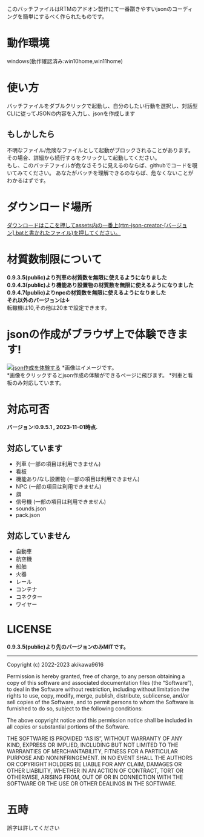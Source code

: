 このバッチファイルはRTMのアドオン製作にて一番躓きやすいjsonのコーディングを簡単にするべく作られたものです。 
# 動作環境
windows(動作確認済み:win10home,win11home)

# 使い方
バッチファイルをダブルクリックで起動し、自分のしたい行動を選択し、対話型CLIに従ってJSONの内容を入力し、jsonを作成します
## もしかしたら
不明なファイル/危険なファイルとして起動がブロックされることがあります。 その場合、詳細から続行するをクリックして起動してください。  
もし、このバッチファイルが危なさそうに見えるのならば、githubでコードを覗いてみてください。 あなたがバッチを理解できるのならば、危なくないことがわかるはずです。
# ダウンロード場所
[ダウンロードはここを押してassets内の一番上(rtm-json-creator-[バージョン].batと書かれたファイル)を押してください。](https://github.com/akikawaken/creator/releases/tag/v0.9.4.7 "download page" )

# 材質数制限について
**0.9.3.5(public)より列車の材質数を無限に使えるようになりました**  
**0.9.4.3(public)より機能あり設置物の材質数を無限に使えるようになりました**  
**0.9.4.7(public)よりnpcの材質数を無限に使えるようになりました**  
**それ以外のバージョンは↓**  
転轍機は10,その他は20まで設定できます。  

# jsonの作成がブラウザ上で体験できます!
[![json作成を体験する](https://cdn.discordapp.com/attachments/1075375393764278332/1156172370839617556/image.png)](https://akikawaken.github.io/)
*画像はイメージです。  
*画像をクリックするとjson作成の体験ができるページに飛びます。
*列車と看板のみ対応しています。

# 対応可否
**バージョン:0.9.5.1 , 2023-11-01時点.**
## 対応しています
- 列車 (一部の項目は利用できません)
- 看板
- 機能あり/なし設置物 (一部の項目は利用できません)
- NPC (一部の項目は利用できません)
- 旗
- 信号機 (一部の項目は利用できません)
- sounds.json
- pack.json
## 対応していません
- 自動車
- 航空機
- 船舶
- 火器
- レール
- コンテナ
- コネクター
- ワイヤー

# LICENSE 
**0.9.3.5(public)より先のバージョンのみMITです。**
- - -
Copyright (c) 2022-2023 akikawa9616

Permission is hereby granted, free of charge, to any person obtaining a copy of this software and associated documentation files (the “Software”), to deal in the Software without restriction, including without limitation the rights to use, copy, modify, merge, publish, distribute, sublicense, and/or sell copies of the Software, and to permit persons to whom the Software is furnished to do so, subject to the following conditions:

The above copyright notice and this permission notice shall be included in all copies or substantial portions of the Software.

THE SOFTWARE IS PROVIDED “AS IS”, WITHOUT WARRANTY OF ANY KIND, EXPRESS OR IMPLIED, INCLUDING BUT NOT LIMITED TO THE WARRANTIES OF MERCHANTABILITY, FITNESS FOR A PARTICULAR PURPOSE AND NONINFRINGEMENT. IN NO EVENT SHALL THE AUTHORS OR COPYRIGHT HOLDERS BE LIABLE FOR ANY CLAIM, DAMAGES OR OTHER LIABILITY, WHETHER IN AN ACTION OF CONTRACT, TORT OR OTHERWISE, ARISING FROM, OUT OF OR IN CONNECTION WITH THE SOFTWARE OR THE USE OR OTHER DEALINGS IN THE SOFTWARE.

# 五時
誤字は許してください
